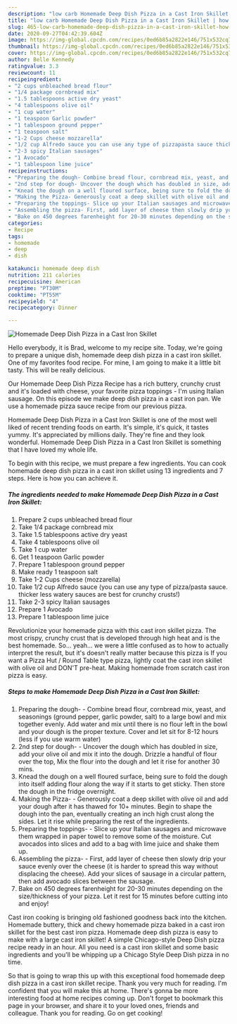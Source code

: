 ```yaml
---
description: "low carb Homemade Deep Dish Pizza in a Cast Iron Skillet | how to make good Homemade Deep Dish Pizza in a Cast Iron Skillet"
title: "low carb Homemade Deep Dish Pizza in a Cast Iron Skillet | how to make good Homemade Deep Dish Pizza in a Cast Iron Skillet"
slug: 465-low-carb-homemade-deep-dish-pizza-in-a-cast-iron-skillet-how-to-make-good-homemade-deep-dish-pizza-in-a-cast-iron-skillet
date: 2020-09-27T04:42:39.604Z
image: https://img-global.cpcdn.com/recipes/0ed6b85a2822e146/751x532cq70/homemade-deep-dish-pizza-in-a-cast-iron-skillet-recipe-main-photo.jpg
thumbnail: https://img-global.cpcdn.com/recipes/0ed6b85a2822e146/751x532cq70/homemade-deep-dish-pizza-in-a-cast-iron-skillet-recipe-main-photo.jpg
cover: https://img-global.cpcdn.com/recipes/0ed6b85a2822e146/751x532cq70/homemade-deep-dish-pizza-in-a-cast-iron-skillet-recipe-main-photo.jpg
author: Belle Kennedy
ratingvalue: 3.3
reviewcount: 11
recipeingredient:
- "2 cups unbleached bread flour"
- "1/4 package cornbread mix"
- "1.5 tablespoons active dry yeast"
- "4 tablespoons olive oil"
- "1 cup water"
- "1 teaspoon Garlic powder"
- "1 tablespoon ground pepper"
- "1 teaspoon salt"
- "1-2 Cups cheese mozzarella"
- "1/2 cup Alfredo sauce you can use any type of pizzapasta sauce thicker less watery sauces are best for crunchy crusts"
- "2-3 spicy Italian sausages"
- "1 Avocado"
- "1 tablespoon lime juice"
recipeinstructions:
- "Preparing the dough- Combine bread flour, cornbread mix, yeast, and seasonings (ground pepper, garlic powder, salt) to a large bowl and mix together evenly. Add water and mix until there is no flour left in the bowl and your dough is the proper texture. Cover and let sit for 8-12 hours (less if you use warm water)"
- "2nd step for dough- Uncover the dough which has doubled in size, add your olive oil and mix it into the dough. Drizzle a handful of flour over the top, Mix the flour into the dough and let it rise for another 30 mins."
- "Knead the dough on a well floured surface, being sure to fold the dough into itself adding flour along the way if it starts to get sticky. Then store the dough in the fridge overnight."
- "Making the Pizza- Generously coat a deep skillet with olive oil and add your dough after it has thawed for 10+ minutes. Begin to shape the dough into the pan, eventually creating an inch high crust along the sides. Let it rise while preparing the rest of the ingredients."
- "Preparing the toppings- Slice up your Italian sausages and microwave them wrapped in paper towel to remove some of the moisture. Cut avocados into slices and add to a bag with lime juice and shake them up."
- "Assembling the pizza- First, add layer of cheese then slowly drip your sauce evenly over the cheese (it is harder to spread this way without displacing the cheese). Add your slices of sausage in a circular pattern, then add avocado slices between the sausage."
- "Bake on 450 degrees farenheight for 20-30 minutes depending on the size/thickness of your pizza. Let it rest for 15 minutes before cutting into and enjoy!"
categories:
- Recipe
tags:
- homemade
- deep
- dish

katakunci: homemade deep dish 
nutrition: 211 calories
recipecuisine: American
preptime: "PT30M"
cooktime: "PT55M"
recipeyield: "4"
recipecategory: Dinner

---
```



![Homemade Deep Dish Pizza in a Cast Iron Skillet](https://img-global.cpcdn.com/recipes/0ed6b85a2822e146/751x532cq70/homemade-deep-dish-pizza-in-a-cast-iron-skillet-recipe-main-photo.jpg)

Hello everybody, it is Brad, welcome to my recipe site. Today, we're going to prepare a unique dish, homemade deep dish pizza in a cast iron skillet. One of my favorites food recipe. For mine, I am going to make it a little bit tasty. This will be really delicious.

Our Homemade Deep Dish Pizza Recipe has a rich buttery, crunchy crust and it&#39;s loaded with cheese, your favorite pizza toppings - I&#39;m using Italian sausage. On this episode we make deep dish pizza in a cast iron pan. We use a homemade pizza sauce recipe from our previous pizza.

Homemade Deep Dish Pizza in a Cast Iron Skillet is one of the most well liked of recent trending foods on earth. It's simple, it's quick, it tastes yummy. It's appreciated by millions daily. They're fine and they look wonderful. Homemade Deep Dish Pizza in a Cast Iron Skillet is something that I have loved my whole life.


To begin with this recipe, we must prepare a few ingredients. You can cook homemade deep dish pizza in a cast iron skillet using 13 ingredients and 7 steps. Here is how you can achieve it.

<!--inarticleads1-->

##### The ingredients needed to make Homemade Deep Dish Pizza in a Cast Iron Skillet:

1. Prepare 2 cups unbleached bread flour
1. Take 1/4 package cornbread mix
1. Take 1.5 tablespoons active dry yeast
1. Take 4 tablespoons olive oil
1. Take 1 cup water
1. Get 1 teaspoon Garlic powder
1. Prepare 1 tablespoon ground pepper
1. Make ready 1 teaspoon salt
1. Take 1-2 Cups cheese (mozzarella)
1. Take 1/2 cup Alfredo sauce (you can use any type of pizza/pasta sauce. thicker less watery sauces are best for crunchy crusts!)
1. Take 2-3 spicy Italian sausages
1. Prepare 1 Avocado
1. Prepare 1 tablespoon lime juice


Revolutionize your homemade pizza with this cast iron skillet pizza. The most crispy, crunchy crust that is developed through high heat and is the best homemade. So… yeah… we were a little confused as to how to actually interpret the result, but it&#39;s doesn&#39;t really matter because this pizza is If you want a Pizza Hut / Round Table type pizza, lightly coat the cast iron skillet with olive oil and DON&#39;T pre-heat. Making homemade from scratch cast iron pizza is easy. 

<!--inarticleads2-->

##### Steps to make Homemade Deep Dish Pizza in a Cast Iron Skillet:

1. Preparing the dough- - Combine bread flour, cornbread mix, yeast, and seasonings (ground pepper, garlic powder, salt) to a large bowl and mix together evenly. Add water and mix until there is no flour left in the bowl and your dough is the proper texture. Cover and let sit for 8-12 hours (less if you use warm water)
1. 2nd step for dough- - Uncover the dough which has doubled in size, add your olive oil and mix it into the dough. Drizzle a handful of flour over the top, Mix the flour into the dough and let it rise for another 30 mins.
1. Knead the dough on a well floured surface, being sure to fold the dough into itself adding flour along the way if it starts to get sticky. Then store the dough in the fridge overnight.
1. Making the Pizza- - Generously coat a deep skillet with olive oil and add your dough after it has thawed for 10+ minutes. Begin to shape the dough into the pan, eventually creating an inch high crust along the sides. Let it rise while preparing the rest of the ingredients.
1. Preparing the toppings- - Slice up your Italian sausages and microwave them wrapped in paper towel to remove some of the moisture. Cut avocados into slices and add to a bag with lime juice and shake them up.
1. Assembling the pizza- - First, add layer of cheese then slowly drip your sauce evenly over the cheese (it is harder to spread this way without displacing the cheese). Add your slices of sausage in a circular pattern, then add avocado slices between the sausage.
1. Bake on 450 degrees farenheight for 20-30 minutes depending on the size/thickness of your pizza. Let it rest for 15 minutes before cutting into and enjoy!


Cast iron cooking is bringing old fashioned goodness back into the kitchen. Homemade buttery, thick and chewy homemade pizza baked in a cast iron skillet for the best cast iron pizza. Homemade deep dish pizza is easy to make with a large cast iron skillet! A simple Chicago-style Deep Dish pizza recipe ready in an hour. All you need is a cast iron skillet and some basic ingredients and you&#39;ll be whipping up a Chicago Style Deep Dish pizza in no time. 

So that is going to wrap this up with this exceptional food homemade deep dish pizza in a cast iron skillet recipe. Thank you very much for reading. I'm confident that you will make this at home. There's gonna be more interesting food at home recipes coming up. Don't forget to bookmark this page in your browser, and share it to your loved ones, friends and colleague. Thank you for reading. Go on get cooking!
